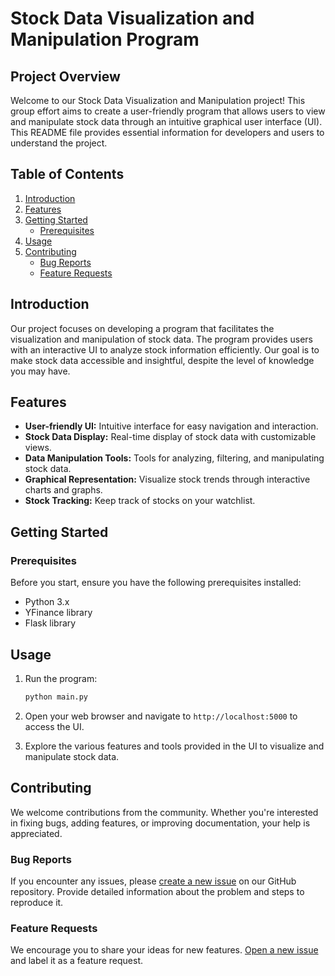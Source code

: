 # Stock Data Visualization and Manipulation Program

## Project Overview

Welcome to our Stock Data Visualization and Manipulation project! This group effort aims to create a user-friendly program that allows users to view and manipulate stock data through an intuitive graphical user interface (UI). This README file provides essential information for developers and users to understand the project.

## Table of Contents

1. [Introduction](#introduction)
2. [Features](#features)
3. [Getting Started](#getting-started)
   - [Prerequisites](#prerequisites)
4. [Usage](#usage)
5. [Contributing](#contributing)
   - [Bug Reports](#bug-reports)
   - [Feature Requests](#feature-requests)

## Introduction

Our project focuses on developing a program that facilitates the visualization and manipulation of stock data. The program provides users with an interactive UI to analyze stock information efficiently. Our goal is to make stock data accessible and insightful, despite the level of knowledge you may have.

## Features

- **User-friendly UI:** Intuitive interface for easy navigation and interaction.
- **Stock Data Display:** Real-time display of stock data with customizable views.
- **Data Manipulation Tools:** Tools for analyzing, filtering, and manipulating stock data.
- **Graphical Representation:** Visualize stock trends through interactive charts and graphs.
- **Stock Tracking:** Keep track of stocks on your watchlist.

## Getting Started

### Prerequisites

Before you start, ensure you have the following prerequisites installed:

- Python 3.x
- YFinance library
- Flask library

## Usage

1. Run the program:

    ```bash
    python main.py
    ```

2. Open your web browser and navigate to `http://localhost:5000` to access the UI.

3. Explore the various features and tools provided in the UI to visualize and manipulate stock data.

## Contributing

We welcome contributions from the community. Whether you're interested in fixing bugs, adding features, or improving documentation, your help is appreciated.

### Bug Reports

If you encounter any issues, please [create a new issue](https://github.com/your-username/stock-data-project/issues) on our GitHub repository. Provide detailed information about the problem and steps to reproduce it.

### Feature Requests

We encourage you to share your ideas for new features. [Open a new issue](https://github.com/your-username/stock-data-project/issues) and label it as a feature request.




